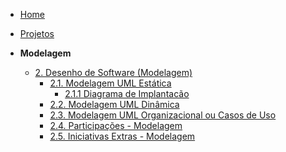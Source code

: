 <!-- docs/_sidebar.md -->


- [Home](/docs)
- [Projetos](/docs/Projeto/Projeto.md)

- **Modelagem**
  - [2. Desenho de Software (Modelagem)](Modelagem/2.Modelagem.md)
    - [2.1. Modelagem UML Estática](/Modelagem/2.1.ModelagemEstatica.md)
      - [2.1.1 Diagrama de Implantacão](/Modelagem/2.1.1.DiagramaDeImplantacao.md)
    - [2.2. Modelagem UML Dinâmica](/Modelagem/2.2.ModelagemDinamica.md)
    - [2.3. Modelagem UML Organizacional ou Casos de Uso](/Modelagem/2.3.ModelagemOrganizacionalCasosDeUso.md)
    - [2.4. Participações - Modelagem](/Modelagem/2.4.ParticipacoesModelagem.md)
    - [2.5. Iniciativas Extras - Modelagem](/Modelagem/2.5.IniciativasExtras.md)
